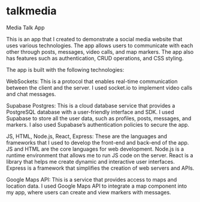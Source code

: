 # talkmedia
Media Talk App

This is an app that I created to demonstrate a social media website that uses various technologies. The app allows users to communicate with each other through posts, messages, video calls, and map markers. The app also has features such as authentication, CRUD operations, and CSS styling.

The app is built with the following technologies:

WebSockets: This is a protocol that enables real-time communication between the client and the server. I used socket.io to implement video calls and chat messages.

Supabase Postgres: This is a cloud database service that provides a PostgreSQL database with a user-friendly interface and SDK. I used Supabase to store all the user data, such as profiles, posts, messages, and markers. I also used Supabase’s authentication policies to secure the app.

JS, HTML, Node.js, React, Express: These are the languages and frameworks that I used to develop the front-end and back-end of the app. JS and HTML are the core languages for web development. Node.js is a runtime environment that allows me to run JS code on the server. React is a library that helps me create dynamic and interactive user interfaces. Express is a framework that simplifies the creation of web servers and APIs.

Google Maps API: This is a service that provides access to maps and location data. I used Google Maps API to integrate a map component into my app, where users can create and view markers with messages.


